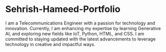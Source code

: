# Sehrish-Hameed-Portfolio
I am a Telecommunications Engineer with a passion for technology and innovation. Currently, I am enhancing my expertise by learning Generative AI, and exploring new fields like IoT, Python, HTML, and CSS. I am committed to staying updated with the latest advancements to leverage technology in creative and impactful ways.
